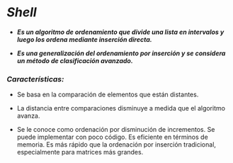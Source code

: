 # **_Shell_**

- **_Es un algoritmo de ordenamiento que divide una lista en intervalos y luego los ordena mediante inserción directa._**
  
- **_Es una generalización del ordenamiento por inserción y se considera un método de clasificación avanzado._** 

### **_Características:_**

- Se basa en la comparación de elementos que están distantes.
  
- La distancia entre comparaciones disminuye a medida que el algoritmo avanza.
  
- Se le conoce como ordenación por disminución de incrementos.
Se puede implementar con poco código.
Es eficiente en términos de memoria.
Es más rápido que la ordenación por inserción tradicional, especialmente para matrices más grandes.
